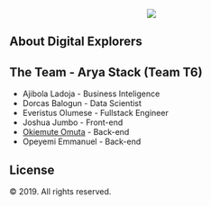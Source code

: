 <p style="text-align:center"><img src="http://localhost/team6/public/img/digital-explorers-logo.png"></p>

## About Digital Explorers



## The Team - Arya Stack (Team T6)

- Ajibola Ladoja - Business Inteligence
- Dorcas Balogun - Data Scientist
- Everistus Olumese - Fullstack Engineer
- Joshua Jumbo - Front-end
- [Okiemute Omuta](https://twitter.com/kheme) - Back-end
- Opeyemi Emmanuel - Back-end

## License

&copy; 2019. All rights reserved.
